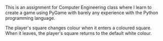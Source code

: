 This is an assignment for Computer Engineering class where I learn to create a game using PyGame with barely any experience with the Python programming language. 

The player's square changes colour when it enters a coloured square. When it leaves, the player's square returns to the default white colour. 